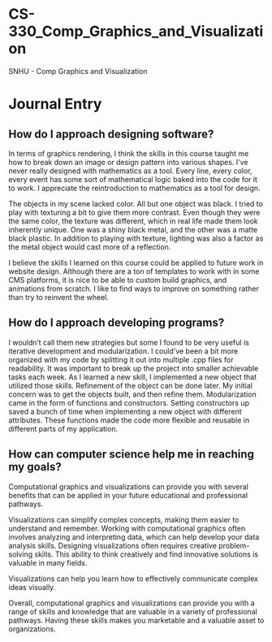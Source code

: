 # CS-330_Comp_Graphics_and_Visualization
SNHU - Comp Graphics and Visualization

# Journal Entry

## How do I approach designing software?
In terms of graphics rendering, I think the skills in this course taught me how to break down an image or design pattern into various shapes. I’ve never really designed with mathematics as a tool. Every line, every color, every event has some sort of mathematical logic baked into the code for it to work. I appreciate the reintroduction to mathematics as a tool for design.

The objects in my scene lacked color. All but one object was black. I tried to play with texturing a bit to give them more contrast. Even though they were the same color, the texture was different, which in real life made them look inherently unique. One was a shiny black metal, and the other was a matte black plastic. In addition to playing with texture, lighting was also a factor as the metal object would cast more of a reflection. 

I believe the skills I learned on this course could be applied to future work in website design. Although there are a ton of templates to work with in some CMS platforms, it is nice to be able to custom build graphics, and animations from scratch. I like to find ways to improve on something rather than try to reinvent the wheel. 

## How do I approach developing programs?
I wouldn’t call them new strategies but some I found to be very useful is iterative development and modularization. I could’ve been a bit more organized with my code by splitting it out into multiple .cpp files for readability. It was important to break up the project into smaller achievable tasks each week. As I learned a new skill, I implemented a new object that utilized those skills. Refinement of the object can be done later. My initial concern was to get the objects built, and then refine them. Modularization came in the form of functions and constructors. Setting constructors up saved a bunch of time when implementing a new object with different attributes. These functions made the code more flexible and reusable in different parts of my application.

## How can computer science help me in reaching my goals?
Computational graphics and visualizations can provide you with several benefits that can be applied in your future educational and professional pathways.

Visualizations can simplify complex concepts, making them easier to understand and remember.
Working with computational graphics often involves analyzing and interpreting data, which can help develop your data analysis skills.
Designing visualizations often requires creative problem-solving skills. This ability to think creatively and find innovative solutions is valuable in many fields.

Visualizations can help you learn how to effectively communicate complex ideas visually. 

Overall, computational graphics and visualizations can provide you with a range of skills and knowledge that are valuable in a variety of professional pathways. Having these skills makes you marketable and a valuable asset to organizations.
